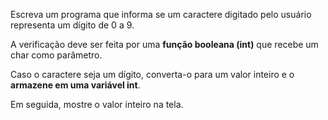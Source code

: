 Escreva um programa que informa se um caractere digitado pelo usuário representa um dígito de 0 a 9. 

A verificação deve ser feita por uma **função booleana (int)** que recebe um char como parâmetro. 

Caso o caractere seja um dígito, converta-o para um valor inteiro e o **armazene em uma variável int**.

Em seguida, mostre o valor inteiro na tela.